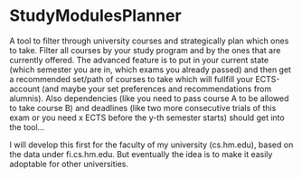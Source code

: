 # StudyModulesPlanner
A tool to filter through university courses and strategically plan which ones to take.
Filter all courses by your study program and by the ones that are currently offered. 
The advanced feature is to put in your current state (which semester you are in, which exams you already passed) and then get a recommended set/path of courses to take which will fullfill your ECTS-account (and maybe your set preferences and recommendations from alumnis).
Also dependencies (like you need to pass course A to be allowed to take course B) and deadlines (like two more consecutive trials of this exam or you need x ECTS before the y-th semester starts) should get into the tool...

I will develop this first for the faculty of my university (cs.hm.edu), based on the data under fi.cs.hm.edu. But eventually the idea is to make it easily adoptable for other universities. 
